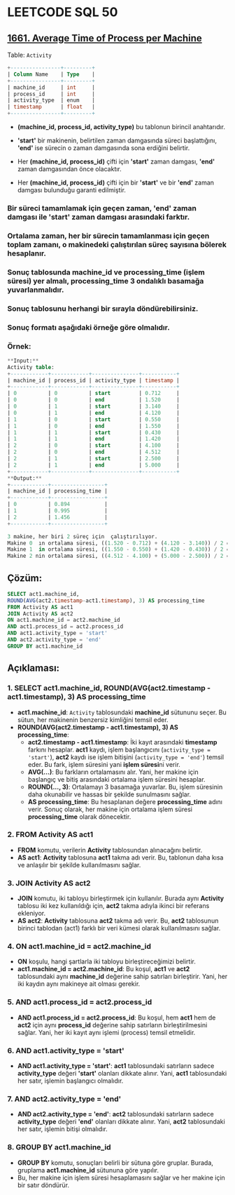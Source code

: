 # LEETCODE SQL 50

## [1661. Average Time of Process per Machine](https://leetcode.com/problems/average-time-of-process-per-machine/)

Table: `Activity`

```sql
+----------------+---------+
| Column Name    | Type    |
+----------------+---------+
| machine_id     | int     |
| process_id     | int     |
| activity_type  | enum    |
| timestamp      | float   |
+----------------+---------+
```

- **(machine_id, process_id, activity_type)** bu tablonun birincil anahtarıdır.
- **'start'** bir makinenin, belirtilen zaman damgasında süreci başlattığını,
  **'end'** ise sürecin o zaman damgasında sona erdiğini belirtir.

- Her **(machine_id, process_id)** çifti için **'start'** zaman damgası, **'end'** zaman damgasından önce olacaktır.
- Her **(machine_id, process_id)** çifti için bir **'start'** ve bir **'end'** zaman damgası bulunduğu garanti edilmiştir.

### Bir süreci tamamlamak için geçen zaman, 'end' zaman damgası ile 'start' zaman damgası arasındaki farktır.

### Ortalama zaman, her bir sürecin tamamlanması için geçen toplam zamanı, o makinedeki çalıştırılan süreç sayısına bölerek hesaplanır.

### Sonuç tablosunda machine_id ve processing_time (işlem süresi) yer almalı, processing_time 3 ondalıklı basamağa yuvarlanmalıdır.

### Sonuç tablosunu herhangi bir sırayla döndürebilirsiniz.

### Sonuç formatı aşağıdaki örneğe göre olmalıdır.

### Örnek:

```sql
**Input:**
Activity table:
+------------+------------+---------------+-----------+
| machine_id | process_id | activity_type | timestamp |
+------------+------------+---------------+-----------+
| 0          | 0          | start         | 0.712     |
| 0          | 0          | end           | 1.520     |
| 0          | 1          | start         | 3.140     |
| 0          | 1          | end           | 4.120     |
| 1          | 0          | start         | 0.550     |
| 1          | 0          | end           | 1.550     |
| 1          | 1          | start         | 0.430     |
| 1          | 1          | end           | 1.420     |
| 2          | 0          | start         | 4.100     |
| 2          | 0          | end           | 4.512     |
| 2          | 1          | start         | 2.500     |
| 2          | 1          | end           | 5.000     |
+------------+------------+---------------+-----------+
**Output:**
+------------+-----------------+
| machine_id | processing_time |
+------------+-----------------+
| 0          | 0.894           |
| 1          | 0.995           |
| 2          | 1.456           |
+------------+-----------------+

3 makine, her biri 2 süreç için  çalıştırılıyor.
Makine 0  ın ortalama süresi, ((1.520 - 0.712) + (4.120 - 3.140)) / 2 = 0.894
Makine 1  in ortalama süresi, ((1.550 - 0.550) + (1.420 - 0.430)) / 2 = 0.995
Makine 2 nin ortalama süresi, ((4.512 - 4.100) + (5.000 - 2.500)) / 2 = 1.456
```

## Çözüm:

```sql
SELECT act1.machine_id,
ROUND(AVG(act2.timestamp-act1.timestamp), 3) AS processing_time
FROM Activity AS act1
JOIN Activity AS act2
ON act1.machine_id = act2.machine_id
AND act1.process_id = act2.process_id
AND act1.activity_type = 'start'
AND act2.activity_type = 'end'
GROUP BY act1.machine_id
```

## **Açıklaması:**

### 1. **SELECT act1.machine_id, ROUND(AVG(act2.timestamp - act1.timestamp), 3) AS processing_time**

- **act1.machine_id**: `Activity` tablosundaki **machine_id** sütununu seçer. Bu sütun, her makinenin benzersiz kimliğini temsil eder.
- **ROUND(AVG(act2.timestamp - act1.timestamp), 3) AS processing_time**:
  - **act2.timestamp - act1.timestamp**: İki kayıt arasındaki **timestamp** farkını hesaplar. **act1** kaydı, işlem başlangıcını (`activity_type = 'start'`), **act2** kaydı ise işlem bitişini (`activity_type = 'end'`) temsil eder. Bu fark, işlem süresini yani **işlem süresi**ni verir.
  - **AVG(...)**: Bu farkların ortalamasını alır. Yani, her makine için başlangıç ve bitiş arasındaki ortalama işlem süresini hesaplar.
  - **ROUND(..., 3)**: Ortalamayı 3 basamağa yuvarlar. Bu, işlem süresinin daha okunabilir ve hassas bir şekilde sunulmasını sağlar.
  - **AS processing_time**: Bu hesaplanan değere **processing_time** adını verir. Sonuç olarak, her makine için ortalama işlem süresi **processing_time** olarak dönecektir.

### 2. **FROM Activity AS act1**

- **FROM** komutu, verilerin **Activity** tablosundan alınacağını belirtir.
- **AS act1**: **Activity** tablosuna **act1** takma adı verir. Bu, tablonun daha kısa ve anlaşılır bir şekilde kullanılmasını sağlar.

### 3. **JOIN Activity AS act2**

- **JOIN** komutu, iki tabloyu birleştirmek için kullanılır. Burada aynı **Activity** tablosu iki kez kullanıldığı için, **act2** takma adıyla ikinci bir referans ekleniyor.
- **AS act2**: **Activity** tablosuna **act2** takma adı verir. Bu, **act2** tablosunun birinci tablodan (act1) farklı bir veri kümesi olarak kullanılmasını sağlar.

### 4. **ON act1.machine_id = act2.machine_id**

- **ON** koşulu, hangi şartlarla iki tabloyu birleştireceğimizi belirtir.
- **act1.machine_id = act2.machine_id**: Bu koşul, **act1** ve **act2** tablosundaki aynı **machine_id** değerine sahip satırları birleştirir. Yani, her iki kaydın aynı makineye ait olması gerekir.

### 5. **AND act1.process_id = act2.process_id**

- **AND act1.process_id = act2.process_id**: Bu koşul, hem **act1** hem de **act2** için aynı **process_id** değerine sahip satırların birleştirilmesini sağlar. Yani, her iki kayıt aynı işlemi (process) temsil etmelidir.

### 6. **AND act1.activity_type = 'start'**

- **AND act1.activity_type = 'start'**: **act1** tablosundaki satırların sadece **activity_type** değeri **'start'** olanları dikkate alınır. Yani, **act1** tablosundaki her satır, işlemin başlangıcı olmalıdır.

### 7. **AND act2.activity_type = 'end'**

- **AND act2.activity_type = 'end'**: **act2** tablosundaki satırların sadece **activity_type** değeri **'end'** olanları dikkate alınır. Yani, **act2** tablosundaki her satır, işlemin bitişi olmalıdır.

### 8. **GROUP BY act1.machine_id**

- **GROUP BY** komutu, sonuçları belirli bir sütuna göre gruplar. Burada, gruplama **act1.machine_id** sütununa göre yapılır.
- Bu, her makine için işlem süresi hesaplamasını sağlar ve her makine için bir satır döndürür.
